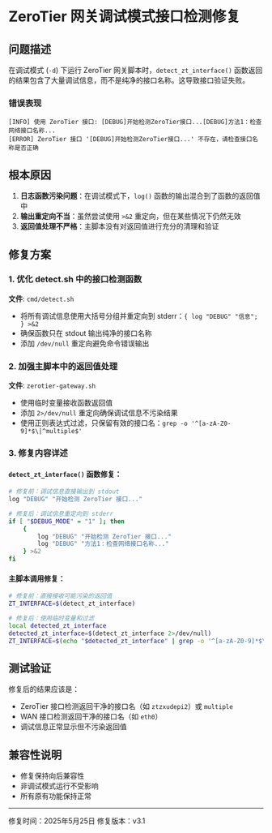 # ZeroTier 网关调试模式接口检测修复

## 问题描述

在调试模式 (`-d`) 下运行 ZeroTier 网关脚本时，`detect_zt_interface()` 函数返回的结果包含了大量调试信息，而不是纯净的接口名称。这导致接口验证失败。

### 错误表现
```
[INFO] 使用 ZeroTier 接口: [DEBUG]开始检测ZeroTier接口...[DEBUG]方法1：检查网络接口名称...
[ERROR] ZeroTier 接口 '[DEBUG]开始检测ZeroTier接口...' 不存在，请检查接口名称是否正确
```

## 根本原因

1. **日志函数污染问题**：在调试模式下，`log()` 函数的输出混合到了函数的返回值中
2. **输出重定向不当**：虽然尝试使用 `>&2` 重定向，但在某些情况下仍然无效
3. **返回值处理不严格**：主脚本没有对返回值进行充分的清理和验证

## 修复方案

### 1. 优化 detect.sh 中的接口检测函数

**文件**: `cmd/detect.sh`

- 将所有调试信息使用大括号分组并重定向到 stderr：`{ log "DEBUG" "信息"; } >&2`
- 确保函数只在 stdout 输出纯净的接口名称
- 添加 `/dev/null` 重定向避免命令错误输出

### 2. 加强主脚本中的返回值处理

**文件**: `zerotier-gateway.sh`

- 使用临时变量接收函数返回值
- 添加 `2>/dev/null` 重定向确保调试信息不污染结果
- 使用正则表达式过滤，只保留有效的接口名：`grep -o '^[a-zA-Z0-9]*$\|^multiple$'`

### 3. 修复内容详述

#### `detect_zt_interface()` 函数修复：
```bash
# 修复前：调试信息直接输出到 stdout
log "DEBUG" "开始检测 ZeroTier 接口..."

# 修复后：调试信息重定向到 stderr
if [ "$DEBUG_MODE" = "1" ]; then
    {
        log "DEBUG" "开始检测 ZeroTier 接口..."
        log "DEBUG" "方法1：检查网络接口名称..."
    } >&2
fi
```

#### 主脚本调用修复：
```bash
# 修复前：直接接收可能污染的返回值
ZT_INTERFACE=$(detect_zt_interface)

# 修复后：使用临时变量和过滤
local detected_zt_interface
detected_zt_interface=$(detect_zt_interface 2>/dev/null)
ZT_INTERFACE=$(echo "$detected_zt_interface" | grep -o '^[a-zA-Z0-9]*$\|^multiple$' | head -1)
```

## 测试验证

修复后的结果应该是：
- ZeroTier 接口检测返回干净的接口名（如 `ztzxudepi2`）或 `multiple`
- WAN 接口检测返回干净的接口名（如 `eth0`）
- 调试信息正常显示但不污染返回值

## 兼容性说明

- 修复保持向后兼容性
- 非调试模式运行不受影响
- 所有原有功能保持正常

---
修复时间：2025年5月25日
修复版本：v3.1
